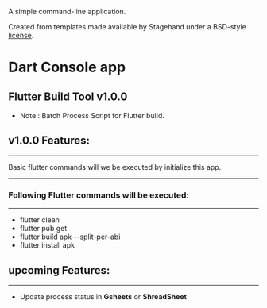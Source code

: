 A simple command-line application.

Created from templates made available by Stagehand under a BSD-style
[license](https://github.com/dart-lang/stagehand/blob/master/LICENSE).

# Dart Console app 

## Flutter Build Tool **v1.0.0**
- Note : Batch Process Script for Flutter build.

## v1.0.0 Features:
-------
Basic flutter commands will we be executed by initialize this app.

-------

### Following Flutter commands will be executed:

----------

- flutter clean
- flutter pub get
- flutter build apk --split-per-abi
- flutter install apk

## upcoming Features:
-----
- Update process status in **Gsheets** or **ShreadSheet**